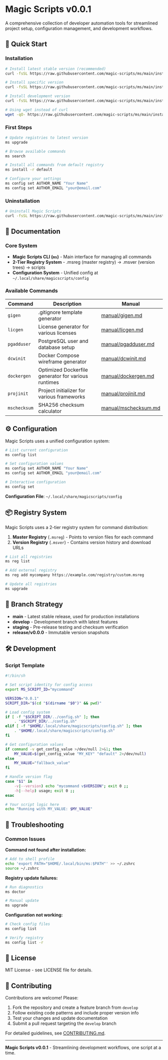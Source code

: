 # Magic Scripts v0.0.1

A comprehensive collection of developer automation tools for streamlined project setup, configuration management, and development workflows.

## 🚀 Quick Start

### Installation

```bash
# Install latest stable version (recommended)
curl -fsSL https://raw.githubusercontent.com/magic-scripts/ms/main/installer/install.sh | sh

# Install specific version
curl -fsSL https://raw.githubusercontent.com/magic-scripts/ms/main/installer/install.sh | sh -s -- -v 0.0.1

# Install development version
curl -fsSL https://raw.githubusercontent.com/magic-scripts/ms/main/installer/install.sh | sh -s -- -v dev -d

# Using wget instead of curl
wget -qO- https://raw.githubusercontent.com/magic-scripts/ms/main/installer/install.sh | sh
```

### First Steps

```bash
# Update registries to latest version
ms upgrade

# Browse available commands
ms search

# Install all commands from default registry  
ms install -r default

# Configure your settings
ms config set AUTHOR_NAME "Your Name"
ms config set AUTHOR_EMAIL "your@email.com"
```

### Uninstallation

```bash
# Uninstall Magic Scripts
curl -fsSL https://raw.githubusercontent.com/magic-scripts/ms/main/installer/uninstall.sh | sh
```

## 📖 Documentation

### Core System

- **Magic Scripts CLI (`ms`)** - Main interface for managing all commands
- **2-Tier Registry System** - .msreg (master registry) → .msver (version trees) → scripts
- **Configuration System** - Unified config at `~/.local/share/magicscripts/config`

### Available Commands

| Command | Description | Manual |
|---------|-------------|---------|
| `gigen` | .gitignore template generator | [manual/gigen.md](manual/gigen.md) |
| `licgen` | License generator for various licenses | [manual/licgen.md](manual/licgen.md) |
| `pgadduser` | PostgreSQL user and database setup | [manual/pgadduser.md](manual/pgadduser.md) |
| `dcwinit` | Docker Compose wireframe generator | [manual/dcwinit.md](manual/dcwinit.md) |
| `dockergen` | Optimized Dockerfile generator for various runtimes | [manual/dockergen.md](manual/dockergen.md) |
| `projinit` | Project initializer for various frameworks | [manual/projinit.md](manual/projinit.md) |
| `mschecksum` | SHA256 checksum calculator | [manual/mschecksum.md](manual/mschecksum.md) |

## ⚙️ Configuration

Magic Scripts uses a unified configuration system:

```bash
# List current configuration
ms config list

# Set configuration values
ms config set AUTHOR_NAME "Your Name"
ms config set AUTHOR_EMAIL "your@email.com"

# Interactive configuration
ms config set
```

**Configuration File**: `~/.local/share/magicscripts/config`

## 📦 Registry System

Magic Scripts uses a 2-tier registry system for command distribution:

1. **Master Registry** (`.msreg`) - Points to version files for each command
2. **Version Registry** (`.msver`) - Contains version history and download URLs

```bash
# List all registries
ms reg list

# Add external registry
ms reg add mycompany https://example.com/registry/custom.msreg

# Update all registries
ms upgrade
```

## 🌿 Branch Strategy

- **main** - Latest stable release, used for production installations
- **develop** - Development branch with latest features
- **staging** - Pre-release testing and checksum verification
- **release/v0.0.0** - Immutable version snapshots

## 🛠️ Development

### Script Template

```bash
#!/bin/sh

# Set script identity for config access
export MS_SCRIPT_ID="mycommand"

VERSION="0.0.1"
SCRIPT_DIR="$(cd "$(dirname "$0")" && pwd)"

# Load config system
if [ -f "$SCRIPT_DIR/../config.sh" ]; then
    . "$SCRIPT_DIR/../config.sh"
elif [ -f "$HOME/.local/share/magicscripts/config.sh" ]; then
    . "$HOME/.local/share/magicscripts/config.sh"
fi

# Get configuration values
if command -v get_config_value >/dev/null 2>&1; then
    MY_VALUE=$(get_config_value "MY_KEY" "default" 2>/dev/null)
else
    MY_VALUE="fallback_value"
fi

# Handle version flag
case "$1" in
    -v|--version) echo "mycommand v$VERSION"; exit 0 ;;
    -h|--help) usage; exit 0 ;;
esac

# Your script logic here
echo "Running with MY_VALUE: $MY_VALUE"
```

## 🐛 Troubleshooting

### Common Issues

**Command not found after installation:**
```bash
# Add to shell profile
echo 'export PATH="$HOME/.local/bin/ms:$PATH"' >> ~/.zshrc
source ~/.zshrc
```

**Registry update failures:**
```bash
# Run diagnostics
ms doctor

# Manual update
ms upgrade
```

**Configuration not working:**
```bash
# Check config files
ms config list

# Verify registry
ms config list -r
```

## 📝 License

MIT License - see LICENSE file for details.

## 🤝 Contributing

Contributions are welcome! Please:

1. Fork the repository and create a feature branch from `develop`
2. Follow existing code patterns and include proper version info
3. Test your changes and update documentation
4. Submit a pull request targeting the `develop` branch

For detailed guidelines, see [CONTRIBUTING.md](CONTRIBUTING.md).

---

**Magic Scripts v0.0.1** - Streamlining development workflows, one script at a time.